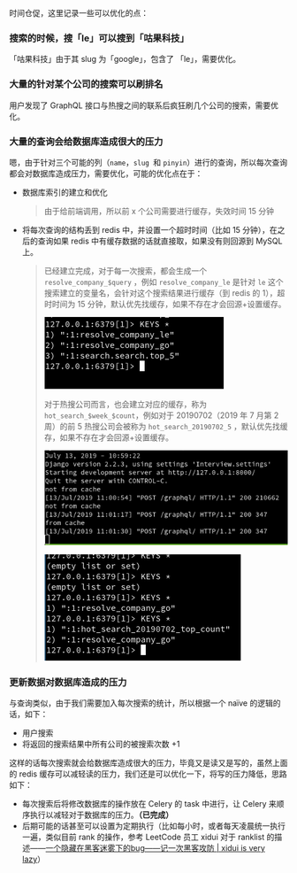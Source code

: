 时间仓促，这里记录一些可以优化的点：

### 搜索的时候，搜「le」可以搜到「咕果科技」

「咕果科技」由于其 slug 为「google」，包含了 「le」，需要优化。

### 大量的针对某个公司的搜索可以刷排名

用户发现了 GraphQL 接口与热搜之间的联系后疯狂刷几个公司的搜索，需要优化。

### 大量的查询会给数据库造成很大的压力

嗯，由于针对三个可能的列（`name`，`slug `和 `pinyin`）进行的查询，所以每次查询都会对数据库造成压力，需要优化，可能的优化点在于：

* 数据库索引的建立和优化

  > 由于给前端调用，所以前 x 个公司需要进行缓存，失效时间 15 分钟

* 将每次查询的结构丢到 redis 中，并设置一个超时时间（比如 15 分钟），在之后的查询如果 redis 中有缓存数据的话就直接取，如果没有则回源到 MySQL 上。

  > 已经建立完成，对于每一次搜索，都会生成一个 `resolve_company_$query` ，例如 `resolve_company_le` 是针对 `le` 这个搜索建立的变量名，会针对这个搜索结果进行缓存（到 redis 的 1），超时时间为 15 分钟，默认优先找缓存，如果不存在才会回源+设置缓存。
  >
  > ![](./images/redis-cache.png)
  >
  > 对于热搜公司而言，也会建立对应的缓存，称为 `hot_search_$week_$count`，例如对于 20190702（2019 年 7 月第 2 周）的前 5 热搜公司会被称为 `hot_search_20190702_5` ，默认优先找缓存，如果不存在才会回源+设置缓存。
  >
  > ![](./images/console-cache.png)
  >
  > ![](./images/hot-company-cache.png)

### 更新数据对数据库造成的压力

与查询类似，由于我们需要加入每次搜索的统计，所以根据一个 naïve 的逻辑的话，如下：

* 用户搜索
* 将返回的搜索结果中所有公司的被搜索次数 +1

这样的话每次搜索就会给数据库造成很大的压力，毕竟又是读又是写的，虽然上面的 redis 缓存可以减轻读的压力，我们还是可以优化一下，将写的压力降低，思路如下：

* 每次搜索后将修改数据库的操作放在 Celery 的 task 中进行，让 Celery 来顺序执行以减轻对于数据库的压力。**（已完成）**
* 后期可能的话甚至可以设置为定期执行（比如每小时，或者每天凌晨统一执行一遍，类似目前 rank 的操作，参考 LeetCode 员工 xidui 对于 ranklist 的描述——[一个隐藏在黑客迷雾下的bug——记一次黑客攻防 | xidui is very lazy](https://xidui.github.io/2017/03/29/%E4%B8%80%E4%B8%AA%E8%97%8F%E5%8C%BF%E5%9C%A8%E9%BB%91%E5%AE%A2%E8%BF%B7%E9%9B%BE%E4%B8%8B%E7%9A%84bug/)）